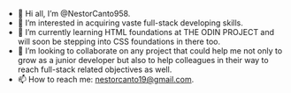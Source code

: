 - 👋 Hi all, I’m @NestorCanto958.
- 👀 I’m interested in acquiring vaste full-stack developing skills.
- 🌱 I’m currently learning HTML foundations at THE ODIN PROJECT and will soon be stepping into CSS foundations in there too.
- 💞️ I’m looking to collaborate on any project that could help me not only to grow as a junior developer but also to help colleagues in their way to reach full-stack related objectives as well.  
- 📫 How to reach me: nestorcanto19@gmail.com.

<!---
NestorCanto958/NestorCanto958 is a ✨ special ✨ repository because its `README.md` (this file) appears on your GitHub profile.
You can click the Preview link to take a look at your changes.
--->
